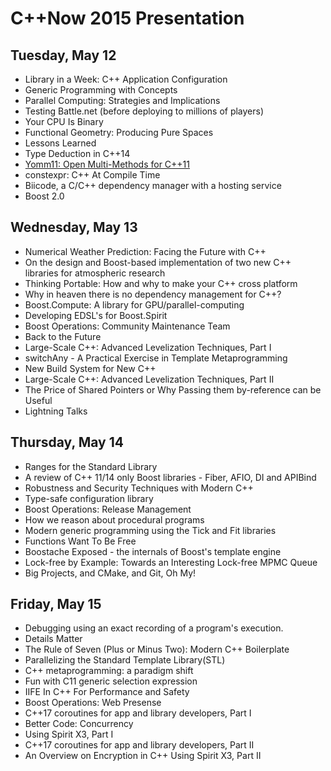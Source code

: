 # C++Now 2015 Presentation

## Tuesday, May 12

* Library in a Week: C++ Application Configuration
* Generic Programming with Concepts
* Parallel Computing: Strategies and Implications  
* Testing Battle.net (before deploying to millions of players)  
* Your CPU Is Binary
* Functional Geometry: Producing Pure Spaces  
* Lessons Learned  
* Type Deduction in C++14
* [Yomm11: Open Multi-Methods for C++11](https://github.com/boostcon/cppnow_presentations_2015/raw/master/files/yomm11.pdf)
* constexpr: C++ At Compile Time  
* Biicode, a C/C++ dependency manager with a hosting service
* Boost 2.0

## Wednesday, May 13

* Numerical Weather Prediction: Facing the Future with C++
* On the design and Boost-based implementation of two new C++ libraries for atmospheric research  
* Thinking Portable: How and why to make your C++ cross platform
* Why in heaven there is no dependency management for C++?  
* Boost.Compute: A library for GPU/parallel-computing  
* Developing EDSL's for Boost.Spirit
* Boost Operations: Community Maintenance Team
* Back to the Future  
* Large-Scale C++: Advanced Levelization Techniques, Part I  
* switchAny - A Practical Exercise in Template Metaprogramming
* New Build System for New C++  
* Large-Scale C++: Advanced Levelization Techniques, Part II  
* The Price of Shared Pointers or Why Passing them by-reference can be Useful
* Lightning Talks

## Thursday, May 14

* Ranges for the Standard Library
* A review of C++ 11/14 only Boost libraries - Fiber, AFIO, DI and APIBind  
* Robustness and Security Techniques with Modern C++  
* Type-safe configuration library
* Boost Operations: Release Management
* How we reason about procedural programs  
* Modern generic programming using the Tick and Fit libraries  
* Functions Want To Be Free
* Boostache Exposed - the internals of Boost's template engine  
* Lock-free by Example: Towards an Interesting Lock-free MPMC Queue  
* Big Projects, and CMake, and Git, Oh My!

## Friday, May 15

* Debugging using an exact recording of a program's execution.  
* Details Matter  
* The Rule of Seven (Plus or Minus Two): Modern C++ Boilerplate
* Parallelizing the Standard Template Library(STL)  
* C++ metaprogramming: a paradigm shift  
* Fun with C11 generic selection expression
* IIFE In C++ For Performance and Safety
* Boost Operations: Web Presense
* C++17 coroutines for app and library developers, Part I  
* Better Code: Concurrency  
* Using Spirit X3, Part I
* C++17 coroutines for app and library developers, Part II  
* An Overview on Encryption in C++  Using Spirit X3, Part II
